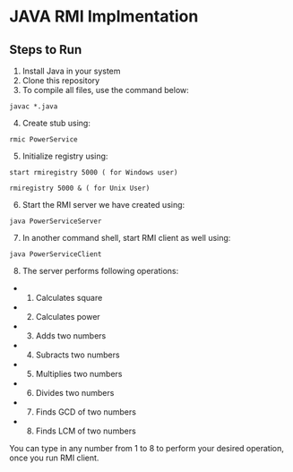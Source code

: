 # JAVA RMI Implmentation

## Steps to Run

1. Install Java in your system
2. Clone this repository
3. To compile all files, use the command below:
```
javac *.java
```
4. Create stub using: 
```
rmic PowerService
```
5. Initialize registry using:
```
start rmiregistry 5000 ( for Windows user)

rmiregistry 5000 & ( for Unix User)
```
6. Start the RMI server we have created using:
```
java PowerServiceServer
```
7. In another command shell, start RMI client as well using:
```
java PowerServiceClient
```
8. The server performs following operations:

- 1. Calculates square
- 2. Calculates power
- 3. Adds two numbers
- 4. Subracts two numbers
- 5. Multiplies two numbers
- 6. Divides two numbers
- 7. Finds GCD of two numbers
- 8. Finds LCM of two numbers

You can type in any number from 1 to 8 to perform your desired operation, once you run RMI client.
